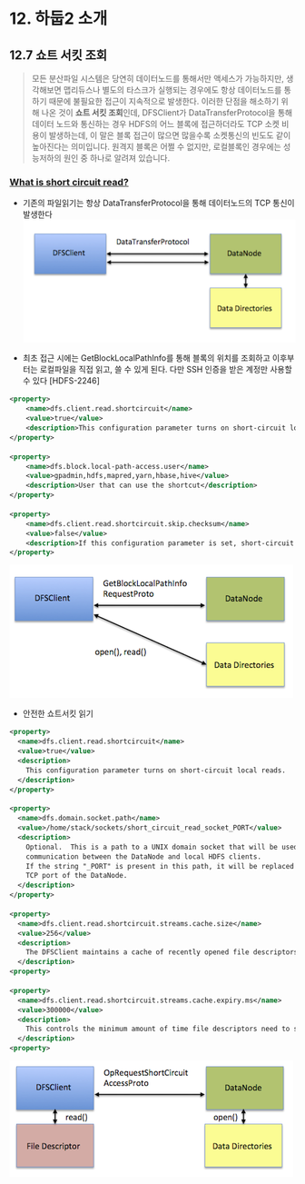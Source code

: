 # 12. 하둡2 소개

## 12.7 쇼트 서킷 조회
> 모든 분산파일 시스템은 당연히 데이터노드를 통해서만 액세스가 가능하지만, 생각해보면 맵리듀스나 별도의 타스크가 실행되는 경우에도 항상 데이터노드를 통하기 때문에 불필요한 접근이 지속적으로 발생한다. 이러한 단점을 해소하기 위해 나온 것이 **쇼트 서킷 조회**인데, DFSClient가 DataTransferProtocol을 통해 데이터 노드와 통신하는 경우 HDFS의 어느 블록에 접근하더라도 TCP 소켓 비용이 발생하는데, 이 말은 블록 접근이 많으면 많을수록 소켓통신의 빈도도 같이 높아진다는 의미입니다. 원격지 블록은 어쩔 수 없지만, 로컬블록인 경우에는 성능저하의 원인 중 하나로 알려져 있습니다.

### [What is short circuit read?](http://www.openkb.info/2014/06/what-is-short-circuit-local-reads.html)
* 기존의 파일읽기는 항상 DataTransferProtocol을 통해 데이터노드의 TCP 통신이 발생한다
![short-circuit-read-1.png](images/short-circuit-read-1.png)

* 최초 접근 시에는 GetBlockLocalPathInfo를 통해 블록의 위치를 조회하고 이후부터는 로컬파일을 직접 읽고, 쓸 수 있게 된다. 다만 SSH 인증을 받은 계정만 사용할 수 있다 [HDFS-2246]
```hdfs-site.xml
<property>
    <name>dfs.client.read.shortcircuit</name>
    <value>true</value>
    <description>This configuration parameter turns on short-circuit local reads.</description>
</property>

<property>
    <name>dfs.block.local-path-access.user</name>
    <value>gpadmin,hdfs,mapred,yarn,hbase,hive</value>
    <description>User that can use the shortcut</description>
</property>

<property>
    <name>dfs.client.read.shortcircuit.skip.checksum</name>
    <value>false</value>
    <description>If this configuration parameter is set, short-circuit local reads will skip checksums. This is normally not recommended, but it may be useful for special setups. You might consider using this if you are doing your own checksumming outside of HDFS.</description>
</property>
```
![short-circuit-read-2.png](images/short-circuit-read-2.png)

* 안전한 쇼트서킷 읽기
```hdfs-site.xml
<property>
  <name>dfs.client.read.shortcircuit</name>
  <value>true</value>
  <description>
    This configuration parameter turns on short-circuit local reads.
  </description>
</property>

<property>
  <name>dfs.domain.socket.path</name>
  <value>/home/stack/sockets/short_circuit_read_socket_PORT</value>
  <description>
    Optional.  This is a path to a UNIX domain socket that will be used for
    communication between the DataNode and local HDFS clients.
    If the string "_PORT" is present in this path, it will be replaced by the
    TCP port of the DataNode.
  </description>
</property>

<property>
  <name>dfs.client.read.shortcircuit.streams.cache.size</name>
  <value>256</value>
  <description>
    The DFSClient maintains a cache of recently opened file descriptors. This parameter controls the size of that cache. Setting this higher will use more file descriptors, but potentially provide better performance on workloads involving lots of seeks.
  </description>
<property>

<property>
  <name>dfs.client.read.shortcircuit.streams.cache.expiry.ms</name>
  <value>300000</value>
  <description>
    This controls the minimum amount of time file descriptors need to sit in the FileInputStreamCache before they can be closed for being inactive for too long.
  </description>
<property>
```
![short-circuit-read-3.png](images/short-circuit-read-3.png)

